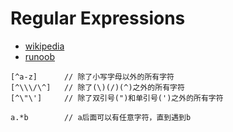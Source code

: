 # Regular Expressions

- [wikipedia](https://en.wikipedia.org/wiki/Regular_expression)
- [runoob](https://www.runoob.com/regexp/regexp-rule.html)

```text
[^a-z]      // 除了小写字母以外的所有字符
[^\\\/\^]   // 除了(\)(/)(^)之外的所有字符
[^\"\']     // 除了双引号(")和单引号(')之外的所有字符

a.*b        // a后面可以有任意字符，直到遇到b
```
